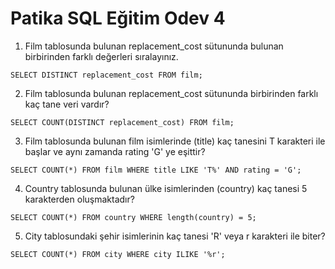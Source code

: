 # Patika SQL Eğitim Odev 4

1. Film tablosunda bulunan replacement_cost sütununda bulunan birbirinden farklı değerleri sıralayınız.
```
SELECT DISTINCT replacement_cost FROM film;
```
2. Film tablosunda bulunan replacement_cost sütununda birbirinden farklı kaç tane veri vardır?
```
SELECT COUNT(DISTINCT replacement_cost) FROM film;
```
3. Film tablosunda bulunan film isimlerinde (title) kaç tanesini T karakteri ile başlar ve aynı zamanda rating 'G' ye eşittir?
```
SELECT COUNT(*) FROM film WHERE title LIKE 'T%' AND rating = 'G';
```
4. Country tablosunda bulunan ülke isimlerinden (country) kaç tanesi 5 karakterden oluşmaktadır?
```
SELECT COUNT(*) FROM country WHERE length(country) = 5;
```  
5. City tablosundaki şehir isimlerinin kaç tanesi 'R' veya r karakteri ile biter?
```
SELECT COUNT(*) FROM city WHERE city ILIKE '%r';
```
